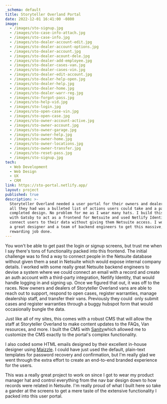 ```yaml
---
_schema: default
title: Storyteller Overland Portal
date: 2022-12-01 16:41:00 -0800
image:
  - /images/sto-signup.jpg
  - /images/sto-case-info-attach.jpg
  - /images/sto-case-info.jpg
  - /images/sto-dealer-account-edit.jpg
  - /images/sto-dealer-account-options.jpg
  - /images/sto-dealer-account.jpg
  - /images/sto-dealer-acount-dele.jpg
  - /images/sto-dealer-add-employee.jpg
  - /images/sto-dealer-cases-van.jpg
  - /images/sto-dealer-cases-vin.jpg
  - /images/sto-dealer-edit-account.jpg
  - /images/sto-dealer-help-open.jpg
  - /images/sto-dealer-help.jpg
  - /images/sto-dealer-home.jpg
  - /images/sto-dealer-warr-reg.jpg
  - /images/sto-forgot-pass.jpg
  - /images/sto-help-vid.jpg
  - /images/sto-login.jpg
  - /images/sto-open-case-vin.jpg
  - /images/sto-open-case.jpg
  - /images/sto-owner-account-active.jpg
  - /images/sto-owner-account.jpg
  - /images/sto-owner-garage.jpg
  - /images/sto-owner-help.jpg
  - /images/sto-owner-home.jpg
  - /images/sto-owner-locations.jpg
  - /images/sto-owner-transfer.jpg
  - /images/sto-reset-pass.jpg
  - /images/sto-signup.jpg
tech:
  - Web Development
  - Web Design
  - UX
  - CRM
link: https://sto-portal.netlify.app/
layout: project
published: true
description: >-
  Storyteller Overland needed a user portal for their owners and dealers, but
  all they had was a bulleted list of actions users could take and a partially
  completed design. No problem for me as I wear many hats. I build this portal
  with Gatsby to act as a frontend for Netsuite and used Netlify Identity to
  connect users to their data without giving them Netsuite access. I worked with
  a great designer and a team of backend engineers to get this massive, but
  rewarding job done.  
---
```

You won't be able to get past the login or signup screens, but trust me when I say there's tons of functionality packed into this frontend. The initial challenge was to find a way to connect people in the Netsuite database without given them a seat in Netsuite which would expose internal company details. I worked with some really great Netsuite backend engineers to devise a system where we could connect an email with a record and create an auth account with a third-party integration, Netlify Identity, that would handle logging in and signing up. Once we figured that out, it was off to the races. Now owners and dealers of Storyteller Overland vans are able to reach out to support, respond to open cases, register warranties, manage dealership staff, and transfer their vans. Previously they could&nbsp; only submit cases and register warranties through a buggy hubspot form that would occasionally bungle the data.&nbsp;

Just like all of my sites, this comes with a robust CMS that will allow the staff at Storyteller Overland to make content updates to the FAQs, Van resources, and more. I built the CMS with [Sanity](https://www.sanity.io/)which allowed me to customize the CMS exactly to the portal's complex functionality.&nbsp;

I also coded some HTML emails designed by their excellent in-house designer using [Maizzle](https://maizzle.com/). I could have just used the default, plain-text templates for password recovery and confirmation, but I'm really glad we went through the extra effort to create an end-to-end branded experience for the users.&nbsp;

This was a really great project to work on since I got to wear my product manager hat and control everything from the nav bar design down to how records were related in Netsuite. I'm really proud of what I built here so take a gander at the screens to get a mere taste of the extensive functionality I packed into this user portal.&nbsp;